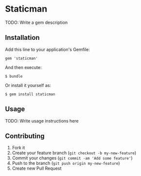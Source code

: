 # Staticman

TODO: Write a gem description

## Installation

Add this line to your application's Gemfile:

    gem 'staticman'

And then execute:

    $ bundle

Or install it yourself as:

    $ gem install staticman

## Usage

TODO: Write usage instructions here

## Contributing

1. Fork it
2. Create your feature branch (`git checkout -b my-new-feature`)
3. Commit your changes (`git commit -am 'Add some feature'`)
4. Push to the branch (`git push origin my-new-feature`)
5. Create new Pull Request
